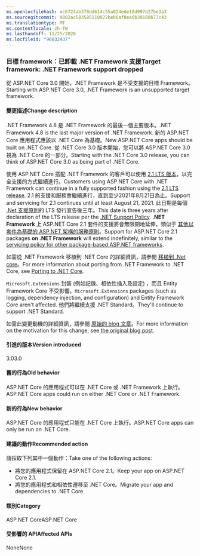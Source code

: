 ```yaml
---
ms.openlocfilehash: ec6724ab378dd614c55a024ede18d997d27be3a3
ms.sourcegitcommit: 0802ac583585110022beb6af8ea0b39188b77c43
ms.translationtype: MT
ms.contentlocale: zh-TW
ms.lasthandoff: 11/25/2020
ms.locfileid: "96032437"
---
```

### <a name="target-framework-net-framework-support-dropped"></a><span data-ttu-id="350d7-101">目標 framework：已卸載 .NET Framework 支援</span><span class="sxs-lookup"><span data-stu-id="350d7-101">Target framework: .NET Framework support dropped</span></span>

<span data-ttu-id="350d7-102">從 ASP.NET Core 3.0 開始，.NET Framework 是不受支援的目標 Framework。</span><span class="sxs-lookup"><span data-stu-id="350d7-102">Starting with ASP.NET Core 3.0, .NET Framework is an unsupported target framework.</span></span>

#### <a name="change-description"></a><span data-ttu-id="350d7-103">變更描述</span><span class="sxs-lookup"><span data-stu-id="350d7-103">Change description</span></span>

<span data-ttu-id="350d7-104">.NET Framework 4.8 是 .NET Framework 的最後一個主要版本。</span><span class="sxs-lookup"><span data-stu-id="350d7-104">.NET Framework 4.8 is the last major version of .NET Framework.</span></span> <span data-ttu-id="350d7-105">新的 ASP.NET Core 應用程式應該以 .NET Core 為基礎。</span><span class="sxs-lookup"><span data-stu-id="350d7-105">New ASP.NET Core apps should be built on .NET Core.</span></span> <span data-ttu-id="350d7-106">從 .NET Core 3.0 版本開始，您可以將 ASP.NET Core 3.0 視為 .NET Core 的一部分。</span><span class="sxs-lookup"><span data-stu-id="350d7-106">Starting with the .NET Core 3.0 release, you can think of ASP.NET Core 3.0 as being part of .NET Core.</span></span>

<span data-ttu-id="350d7-107">使用 ASP.NET Core 搭配 .NET Framework 的客戶可以使用 [2.1 LTS 版本](https://dotnet.microsoft.com/download/dotnet-core/2.1)，以完全支援的方式繼續進行。</span><span class="sxs-lookup"><span data-stu-id="350d7-107">Customers using ASP.NET Core with .NET Framework can continue in a fully supported fashion using the [2.1 LTS release](https://dotnet.microsoft.com/download/dotnet-core/2.1).</span></span> <span data-ttu-id="350d7-108">2.1 的支援和服務會繼續進行，直到至少2021年8月21日為止。</span><span class="sxs-lookup"><span data-stu-id="350d7-108">Support and servicing for 2.1 continues until at least August 21, 2021.</span></span> <span data-ttu-id="350d7-109">此日期是每個 [.Net 支援原則](https://dotnet.microsoft.com/platform/support-policy)的 LTS 發行宣告後三年。</span><span class="sxs-lookup"><span data-stu-id="350d7-109">This date is three years after declaration of the LTS release per the [.NET Support Policy](https://dotnet.microsoft.com/platform/support-policy).</span></span> <span data-ttu-id="350d7-110">**.NET Framework 上** ASP.NET Core 2.1 套件的支援將會無限期地延伸，類似于 [其他以套件為基礎的 ASP.NET 架構的服務原則](https://dotnet.microsoft.com/platform/support/policy/aspnet)。</span><span class="sxs-lookup"><span data-stu-id="350d7-110">Support for ASP.NET Core 2.1 packages **on .NET Framework** will extend indefinitely, similar to the [servicing policy for other package-based ASP.NET frameworks](https://dotnet.microsoft.com/platform/support/policy/aspnet).</span></span>

<span data-ttu-id="350d7-111">如需從 .NET Framework 移植到 .NET Core 的詳細資訊，請參閱 [移植到 .Net core](~/docs/core/porting/index.md)。</span><span class="sxs-lookup"><span data-stu-id="350d7-111">For more information about porting from .NET Framework to .NET Core, see [Porting to .NET Core](~/docs/core/porting/index.md).</span></span>

<span data-ttu-id="350d7-112">`Microsoft.Extensions` 封裝 (例如記錄、相依性插入及設定) ，而且 Entity Framework Core 不受影響。</span><span class="sxs-lookup"><span data-stu-id="350d7-112">`Microsoft.Extensions` packages (such as logging, dependency injection, and configuration) and Entity Framework Core aren't affected.</span></span> <span data-ttu-id="350d7-113">他們將繼續支援 .NET Standard。</span><span class="sxs-lookup"><span data-stu-id="350d7-113">They'll continue to support .NET Standard.</span></span>

<span data-ttu-id="350d7-114">如需此變更動機的詳細資訊，請參閱 [原始的 blog 文章](https://devblogs.microsoft.com/aspnet/a-first-look-at-changes-coming-in-asp-net-core-3-0/)。</span><span class="sxs-lookup"><span data-stu-id="350d7-114">For more information on the motivation for this change, see [the original blog post](https://devblogs.microsoft.com/aspnet/a-first-look-at-changes-coming-in-asp-net-core-3-0/).</span></span>

#### <a name="version-introduced"></a><span data-ttu-id="350d7-115">引進的版本</span><span class="sxs-lookup"><span data-stu-id="350d7-115">Version introduced</span></span>

<span data-ttu-id="350d7-116">3.0</span><span class="sxs-lookup"><span data-stu-id="350d7-116">3.0</span></span>

#### <a name="old-behavior"></a><span data-ttu-id="350d7-117">舊的行為</span><span class="sxs-lookup"><span data-stu-id="350d7-117">Old behavior</span></span>

<span data-ttu-id="350d7-118">ASP.NET Core 的應用程式可以在 .NET Core 或 .NET Framework 上執行。</span><span class="sxs-lookup"><span data-stu-id="350d7-118">ASP.NET Core apps could run on either .NET Core or .NET Framework.</span></span>

#### <a name="new-behavior"></a><span data-ttu-id="350d7-119">新的行為</span><span class="sxs-lookup"><span data-stu-id="350d7-119">New behavior</span></span>

<span data-ttu-id="350d7-120">ASP.NET Core 的應用程式只能在 .NET Core 上執行。</span><span class="sxs-lookup"><span data-stu-id="350d7-120">ASP.NET Core apps can only be run on .NET Core.</span></span>

#### <a name="recommended-action"></a><span data-ttu-id="350d7-121">建議的動作</span><span class="sxs-lookup"><span data-stu-id="350d7-121">Recommended action</span></span>

<span data-ttu-id="350d7-122">請採取下列其中一個動作：</span><span class="sxs-lookup"><span data-stu-id="350d7-122">Take one of the following actions:</span></span>

- <span data-ttu-id="350d7-123">將您的應用程式保留在 ASP.NET Core 2.1。</span><span class="sxs-lookup"><span data-stu-id="350d7-123">Keep your app on ASP.NET Core 2.1.</span></span>
- <span data-ttu-id="350d7-124">將您的應用程式和相依性遷移至 .NET Core。</span><span class="sxs-lookup"><span data-stu-id="350d7-124">Migrate your app and dependencies to .NET Core.</span></span>

#### <a name="category"></a><span data-ttu-id="350d7-125">類別</span><span class="sxs-lookup"><span data-stu-id="350d7-125">Category</span></span>

<span data-ttu-id="350d7-126">ASP.NET Core</span><span class="sxs-lookup"><span data-stu-id="350d7-126">ASP.NET Core</span></span>

#### <a name="affected-apis"></a><span data-ttu-id="350d7-127">受影響的 API</span><span class="sxs-lookup"><span data-stu-id="350d7-127">Affected APIs</span></span>

<span data-ttu-id="350d7-128">None</span><span class="sxs-lookup"><span data-stu-id="350d7-128">None</span></span>

<!-- 

#### Affected APIs

Not detectable via API analysis

-->
